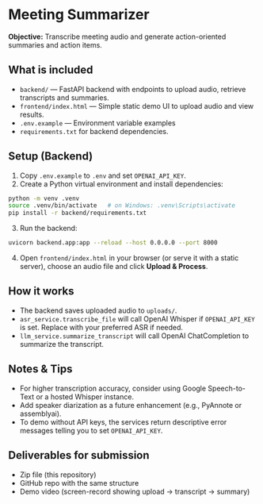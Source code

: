 # Meeting Summarizer

**Objective:** Transcribe meeting audio and generate action-oriented summaries and action items.

## What is included
- `backend/` — FastAPI backend with endpoints to upload audio, retrieve transcripts and summaries.
- `frontend/index.html` — Simple static demo UI to upload audio and view results.
- `.env.example` — Environment variable examples
- `requirements.txt` for backend dependencies.

## Setup (Backend)
1. Copy `.env.example` to `.env` and set `OPENAI_API_KEY`.
2. Create a Python virtual environment and install dependencies:

```bash
python -m venv .venv
source .venv/bin/activate   # on Windows: .venv\Scripts\activate
pip install -r backend/requirements.txt
```

3. Run the backend:
```bash
uvicorn backend.app:app --reload --host 0.0.0.0 --port 8000
```

4. Open `frontend/index.html` in your browser (or serve it with a static server), choose an audio file and click **Upload & Process**.

## How it works
- The backend saves uploaded audio to `uploads/`.
- `asr_service.transcribe_file` will call OpenAI Whisper if `OPENAI_API_KEY` is set. Replace with your preferred ASR if needed.
- `llm_service.summarize_transcript` will call OpenAI ChatCompletion to summarize the transcript.

## Notes & Tips
- For higher transcription accuracy, consider using Google Speech-to-Text or a hosted Whisper instance.
- Add speaker diarization as a future enhancement (e.g., PyAnnote or assemblyai).
- To demo without API keys, the services return descriptive error messages telling you to set `OPENAI_API_KEY`.

## Deliverables for submission
- Zip file (this repository)
- GitHub repo with the same structure
- Demo video (screen-record showing upload -> transcript -> summary)
